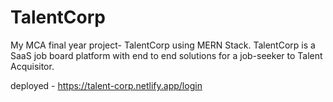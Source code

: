 # TalentCorp
 My MCA final year project- TalentCorp using MERN Stack. TalentCorp is a SaaS job board platform with end to end solutions for a job-seeker to Talent Acquisitor.

deployed - https://talent-corp.netlify.app/login
